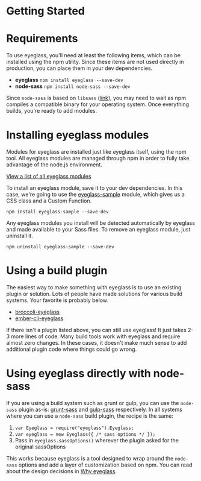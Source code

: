 # Getting Started

# Requirements
To use eyeglass, you'll need at least the following items, which can be installed using the npm utility. Since these items are not used directly in production, you can place them in your dev dependencies.

* **eyeglass** `npm install eyeglass --save-dev`
* **node-sass** `npm install node-sass --save-dev`

Since `node-sass` is based on `libsass` ([link](https://github.com/sass/libsass)), you may need to wait as npm compiles a compatible binary for your operating system. Once everything builds, you're ready to add modules.

# Installing eyeglass modules
Modules for eyeglass are installed just like eyeglass itself, using the npm tool. All eyeglass modules are managed through npm in order to fully take advantage of the node.js environment.

[View a list of all eyeglass modules](https://www.npmjs.com/browse/keyword/eyeglass-module)

To install an eyeglass module, save it to your dev dependencies. In this case, we're going to use the [eyeglass-sample](https://github.com/sass-eyeglass/eyeglass-sample) module, which gives us a CSS class and a Custom Function.

```
npm install eyeglass-sample --save-dev
```

Any eyeglass modules you install will be detected automatically by eyeglass and made available to your Sass files. To remove an eyeglass module, just uninstall it.

```
npm uninstall eyeglass-sample --save-dev
```

# Using a build plugin
The easiest way to make something with eyeglass is to use an existing plugin or solution. Lots of people have made solutions for various build systems. Your favorite is probably below:

* [broccoli-eyeglass](https://github.com/sass-eyeglass/broccoli-eyeglass)
* [ember-cli-eyeglass](https://github.com/sass-eyeglass/ember-cli-eyeglass)

If there isn't a plugin listed above, you can still use eyeglass! It just takes 2-3 more lines of code. Many build tools work with eyeglass and require almost zero changes. In these cases, it doesn't make much sense to add additional plugin code where things could go wrong.

# Using eyeglass directly with node-sass
If you are using a build system such as grunt or gulp, you can use the `node-sass` plugin as-is: [grunt-sass](https://github.com/sindresorhus/grunt-sass) and [gulp-sass](https://www.npmjs.com/package/gulp-sass) respectively. In all systems where you can use a `node-sass` build plugin, the recipe is the same:

1. `var Eyeglass = require("eyeglass").Eyeglass;`
2. `var eyeglass = new Eyeglass({ /* sass options */ });`
3. Pass in `eyeglass.sassOptions()` wherever the plugin asked for the original sassOptions

This works because eyeglass is a tool designed to wrap around the `node-sass` options and add a layer of customization based on npm. You can read about the design decisions in [Why eyeglass](../why_eyeglass.md).
